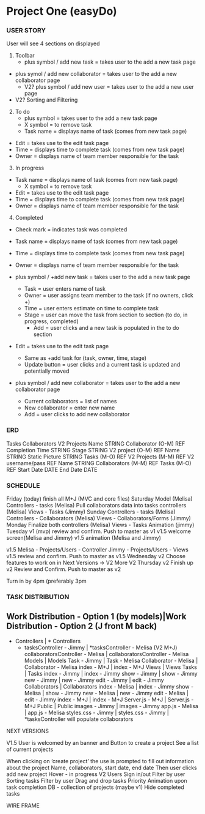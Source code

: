 # Project One (easyDo)

### USER STORY

User will see 4 sections on displayed

1. Toolbar
	* plus symbol / add new task  = takes user to the add a new task page
  * plus symol / add new collaborator  = takes user to the add a new collaborator page 
	* V2? plus symbol / add new user  = takes user to the add a new user page
  * V2? Sorting and Filtering

2. To do
	* plus symbol  = takes user to the add a new task page 
	* X symbol = to remove task
	* Task name  = displays name of task (comes from new task page)
  * Edit = takes use to the edit task page
  * Time = displays time to complete task (comes from new task page)
  * Owner = displays name of team member responsible for the task

3. In progress 
  * Task name  = displays name of task (comes from new task page)
	* X symbol = to remove task
  * Edit = takes use to the edit task page
  * Time = displays time to complete task (comes from new task page)
  * Owner = displays name of team member responsible for the task

4. Completed 
  * Check mark = indicates task was completed
  * Task name  = displays name of task (comes from new task page)
  * Time = displays time to complete task (comes from new task page) 
  * Owner = displays name of team member responsible for the task

* plus symbol / +add new task  = takes user to the add a new task page
	+ Task = user enters name of task
	+ Owner = user assigns team member to the task (if no owners, click +)
	+ Time = user enters estimate on time to complete task
  + Stage = user can move the task from section to section (to do, in progress, completed)
	+ Add = user clicks and a new task is populated in the to do section

* Edit = takes use to the edit task page
	+ Same as +add task for (task, owner, time, stage)
	+ Update button = user clicks and a current task is updated and potentially moved
* plus symbol / add new collaborator  = takes user to the add a new collaborator page
	+ Current collaborators = list of names
	+ New collaborator = enter new name
	+ Add = user clicks to add new collaborator


### ERD

Tasks
Collaborators
V2 Projects
Name STRING
Collaborator (O-M) REF
Completion Time STRING
Stage STRING
V2 project (O-M) REF
Name STRING
Static Picture STRING
Tasks (M-O) REF
V2 Projects (M-M) REF
V2 username/pass REF
Name STRING
Collaborators (M-M) REF
Tasks (M-O) REF
Start Date DATE
End Date DATE





### SCHEDULE


Friday (today)
finish all M+J (MVC and core files)
Saturday
Model (Melisa)
Controllers - tasks (Melisa)
	Pull collaborators data into tasks controllers (Melisa)
Views - Tasks (Jimmy)
Sunday
Controllers - tasks (Melisa)
Controllers - Collaborators (Melisa)
Views - Collaborators/Forms (Jimmy)
Monday
Finalize both controllers (Melisa)
Views - Tasks Animation (jimmy)
Tuesday
v1 (mvp) review and confirm. Push to master as v1
v1.5 welcome screen(Melisa and Jimmy)
v1.5 animation (Melisa and Jimmy)


v1.5 Melisa - Projects/Users - Controller
        Jimmy - Projects/Users - Views
v1.5 review and confirm. Push to master as v1.5
Wednesday
v2 Choose features to work on in Next Versions -> V2
More V2
Thursday
v2 Finish up
v2 Review and Confirm. Push to master as v2

Turn in by 4pm (preferably 3pm

### TASK DISTRIBUTION

Work Distribution - Option 1 (by models)|Work Distribution - Option 2 (J front M back)
--- 
* Controllers | * Controllers
  * tasksController  -  Jimmy |   *tasksController  -  Melisa (V2 M+J)
collaboratorsController  -  Melisa | collaboratorsController  -  Melisa
Models | Models
Task  -  Jimmy |   Task  -  Melisa
Collaborator  -  Melisa |   Collaborator  -  Melisa
index  -  M+J |   index  -  M+J
Views | Views
Tasks |   Tasks
index   -  Jimmy |   index   -  Jimmy
show  -  Jimmy |   show  -  Jimmy
new  -  Jimmy |   new  -  Jimmy
edit  -  Jimmy |   edit  -  Jimmy
Collaborators | Collaborators
index   -  Melisa |   index   -  Jimmy
show  -  Melisa |   show  -  Jimmy
new  -  Melisa |   new  -  Jimmy
edit  -  Melisa |   edit  -  Jimmy
index  -  M+J |   index  -  M+J
Server.js  -  M+J | Server.js  -  M+J
Public | Public
images  -  Jimmy |   images  -  Jimmy
app.js  -  Melisa |   app.js  -  Melisa
styles.css  -  Jimmy |   styles.css  -  Jimmy
 |   *tasksController will populate collaborators






















 NEXT VERSIONS


V1.5
User is welcomed by an banner and 
Button to create a project
See a list of current projects

When clicking on ‘create project’ the use is prompted to fill out information about the project 
	Name, collaborators, start date, end date
	Then user clicks add new project
Hover - in progress
V2
Users
Sign in/out
Filter by user
Sorting tasks
	Filter by user
Drag and drop tasks
Priority
Animation upon task completion
DB - collection of projects (maybe v1)
Hide completed tasks
























 WIRE FRAME






